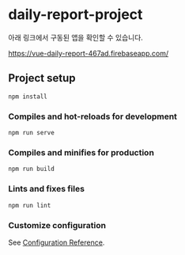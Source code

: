 # daily-report-project

아래 링크에서 구동된 앱을 확인할 수 있습니다.

https://vue-daily-report-467ad.firebaseapp.com/ 

## Project setup
```
npm install
```

### Compiles and hot-reloads for development
```
npm run serve
```

### Compiles and minifies for production
```
npm run build
```

### Lints and fixes files
```
npm run lint
```

### Customize configuration
See [Configuration Reference](https://cli.vuejs.org/config/).
